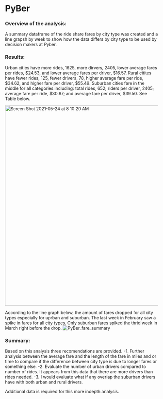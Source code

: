 # PyBer

### Overview of the analysis:
A summary dataframe of the ride share fares by city type was created and a line grapsh by week to show how the data differs by city type to be used by decision makers at Pyber.  

### Results:
Urban cities have more rides, 1625, more dirvers, 2405, lower average fares per rides, $24.53, and lower average fares per driver, $16.57. 
Rural citites have fewer rides, 125, fewer drivers, 78, higher average fare per ride, $34.62, and higher fare per driver, $55.49.
Suburban cities fare in the middle for all categories including: total rides, 652; riders per driver, 2405; average fare per ride, $30.97; and average fare per driver, $39.50. See Table below.

<img width="660" alt="Screen Shot 2021-05-24 at 8 10 20 AM" src="https://user-images.githubusercontent.com/82460401/119353252-48447a00-bc68-11eb-9400-f0fbc6e4afbf.png">

According to the line graph below, the amount of fares dropped for all city types especially for uprban and suburban. The last week in February saw a spike in fares for all city types. Only suburban fares spiked the thrid week in March right before the drop. 
![PyBer_fare_summary](https://user-images.githubusercontent.com/82460401/119353835-fcde9b80-bc68-11eb-9266-ecc1e74cb84d.png)


### Summary:
Based on this analysis three recomendations are provided.
  -1. Further analysis between the average fare and the length of the fare in miles and or time to compare if the difference between city type is due to longer fares or something else. 
  -2. Evaluate the number of urban drivers compared to number of rides. It appears from this data that there are more drivers than rides needed. 
  -3. I would evaluate what if any overlap the suburban drivers have with both urban and rural drivers. 
  
  Additional data is required for this more indepth analysis. 
